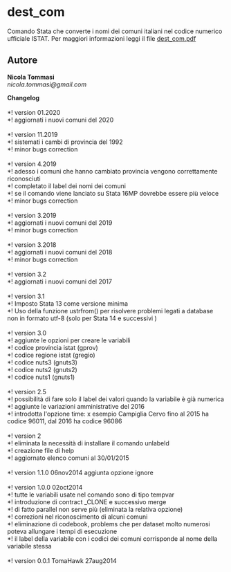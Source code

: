 # dest_com
Comando Stata che converte i nomi dei comuni italiani nel codice numerico ufficiale ISTAT.
Per maggiori informazioni leggi il file [dest_com.pdf](https://github.com/NicolaTommasi8/dest_com/blob/master/dest_com.pdf)



Autore
------
  **Nicola Tommasi**  
  _nicola.tommasi@gmail.com_     

  
**Changelog**<br><br>
*! version 01.2020<br>
*!   aggiornati i nuovi comuni del 2020<br><br>
*! version 11.2019<br>
*!   sistemati i cambi di provincia del 1992<br>
*!   minor bugs correction<br><br>
*! version 4.2019<br>
*!   adesso i comuni che hanno cambiato provincia vengono correttamente riconosciuti<br>
*!   completato il label dei nomi dei comuni<br>
*!   se il comando viene lanciato su Stata 16MP dovrebbe essere più veloce<br>
*!   minor bugs correction<br><br>
*! version 3.2019<br>
*!   aggiornati i nuovi comuni del 2019<br>
*!   minor bugs correction<br><br>
*! version 3.2018<br>
*!   aggiornati i nuovi comuni del 2018<br>
*!   minor bugs correction<br><br>
*! version 3.2<br>
*!   aggiornati i nuovi comuni del 2017<br><br>
*! version 3.1<br>
*!   Imposto Stata 13 come versione minima<br>
*!   Uso della funzione ustrfrom() per risolvere problemi legati a database non in formato utf-8 (solo per Stata 14 e successivi  )<br><br>
*! version 3.0<br>
*!   aggiunte le opzioni per creare le variabili<br>
*!     codice provincia istat (gprov)<br>
*!     codice regione istat  (gregio)<br>
*!     codice nuts3 (gnuts3)<br>
*!     codice nuts2 (gnuts2)<br>
*!     codice nuts1 (gnuts1)<br><br>
*! version 2.5<br>
*!   possibilità di fare solo il label dei valori quando la variabile è già numerica<br>
*!   aggiunte le variazioni amministrative del 2016<br>
*!   introdotta l'opzione time: x esempio Campiglia Cervo fino al 2015 ha codice 96011, dal 2016 ha codice 96086<br><br>
*! version 2<br>
*!   eliminata la  necessità di installare il comando unlabeld<br>
*!   creazione file di help<br>
*!   aggiornato elenco comuni al 30/01/2015<br><br>
*! version 1.1.0  06nov2014 aggiunta opzione ignore<br><br>
*! version 1.0.0  02oct2014<br>
*!   tutte le variabili usate nel comando sono di tipo tempvar<br>
*!   introduzione  di contract _CLONE e successivo merge<br>
*!   di fatto parallel non serve più (eliminata la relativa opzione)<br>
*!   correzioni nel riconoscimento di alcuni comuni<br>
*!   eliminazione di codebook, problems che per dataset molto numerosi poteva allungare i tempi di esecuzione<br>
*!   il label della variabile con i codici dei comuni corrisponde al nome della variabile stessa<br><br>
*! version 0.0.1  TomaHawk  27aug2014<br>


